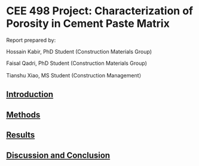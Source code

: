 # CEE 498 Project: Characterization of Porosity in Cement Paste Matrix

Report prepared by:

Hossain Kabir, PhD Student (Construction Materials Group)

Faisal Qadri, PhD Student (Construction Materials Group)

Tianshu Xiao, MS Student (Construction Management）

## [Introduction](Introduction.md)

## [Methods](Methods.md)

## [Results](Results.md)
## [Discussion and Conclusion](Discussion.md)
